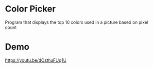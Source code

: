 # Color Picker

Program that displays the top 10 colors used in a picture based on pixel count

# Demo

https://youtu.be/dOsthuFUq1U
